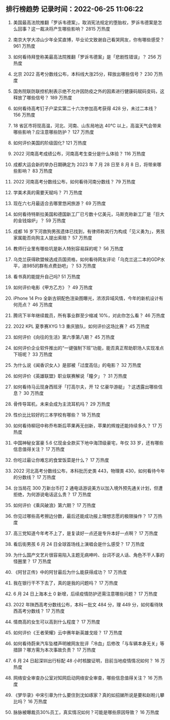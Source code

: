 
## 排行榜趋势 记录时间：2022-06-25 11:06:22
  
  1. 美国最高法院推翻「罗诉韦德案」，取消宪法规定的堕胎权，罗诉韦德案是怎么回事？这一裁决将产生哪些影响？ 2815 万热度
    
  2. 南京大学大凉山少年全奖直博，毕业论文致谢自己看哭网友，你有哪些感受？ 961 万热度
    
  3. 如何看待拜登称美最高法院推翻「罗诉韦德案」是「悲剧性错误」？ 256 万热度
    
  4. 北京 2022 高考分数线公布，本科线大涨25分，释放出哪些信号？ 230 万热度
    
  5. 国务院联防联控机制表示绝不允许因防疫之外的因素进行健康码赋码变码，这释放了哪些信号？ 189 万热度
    
  6. 如何看待高考钉子户梁实第二十六次参加高考获得 428 分，未过二本线？ 156 万热度
    
  7. 18 省区市将现高温，河北、河南、山东局地达 40℃ 以上，高温天气会带来哪些影响？应注意哪些防护？ 127 万热度
    
  8. 如何评价美国的阶级固化? 121 万热度
    
  9. 2022 河南高考成绩公布，河南高考生查分是什么体验？ 116 万热度
    
  10. 成都大运会新的举办日期确定为 2023 年 7 月 28 日至 8 月 8 日，将带来哪些影响？ 83 万热度
    
  11. 2022 河南高考分数线公布，如何看待河南分数线？ 79 万热度
    
  12. 学美术真的需要天赋吗？ 71 万热度
    
  13. 现在六七月最适合去哪里悠闲旅游？ 69 万热度
    
  14. 如何看待特斯拉美国和德国新工厂已亏数十亿美元，马斯克称新工厂是「巨大的金钱熔炉」？ 59 万热度
    
  15. 成都  16 岁下河救狗男孩遗体已找到，有律师称其行为构成「见义勇为」，男孩家属能否向狗主人提出索赔？ 57 万热度
    
  16. 教师行业里有哪些坑是新人特别容易踩的呢？ 56 万热度
    
  17. 乌克兰获得欧盟候选成员国资格，如何看待网友评论「乌克兰这二本的GDP水平，进985的群有点费劲吧」？ 53 万热度
    
  18. 看书真的能提升自己吗? 51 万热度
    
  19. 如何评价电影《甲方乙方》？ 49 万热度
    
  20. iPhone 14 Pro 全新古铜配色渲染图曝光，浓浓异域风情，今年的新机设计有何亮点？ 46 万热度
    
  21. 腾讯下半年继续裁员，所有事业群至少缩减 10%，对此你怎么看？ 46 万热度
    
  22. 2022 KPL 夏季赛XYG 1:3 重庆狼队，如何评价这场比赛？ 45 万热度
    
  23. 如何评价《向往的生活》第六季第八期？ 45 万热度
    
  24. 如何评价企业软件推出的“一键强制下班”功能，能否真正帮助职场人实现准点下班呢？ 33 万热度
    
  25. 为什么说《闻香识女人》是部被「过度高估」的电影？ 32 万热度
    
  26. 如何评价《英雄联盟》职业联赛解说「瞳夕」？ 31 万热度
    
  27. 如何看待马云现身西班牙「打高尔夫，开 12 亿豪华游艇」？这透露出哪些信息？ 30 万热度
    
  28. 骨传导耳机，未来会成为主流耳机吗？ 29 万热度
    
  29. 性价比比较好的三本学校有哪些？ 18 万热度
    
  30. 如何看待柳冠中称乔布斯后苹果再无创新，苹果的辉煌还能持续多久？ 17 万热度
    
  31. 中国神秘女富豪 5.6 亿现金全款买下地中海顶级豪宅，年仅 33 岁，还有哪些信息值得关注？ 17 万热度
    
  32. 你吃过最让你难忘的食堂饭菜是什么？ 17 万热度
    
  33. 2022 河北高考分数线公布，本科批历史类 443，物理类 430，如何看待今年的分数线？ 17 万热度
    
  34. 台当局花 300 万新台币打 2 通电话游说美方以加入境外预先通关计划，但遭拒绝，为何游说电话这么贵？ 17 万热度
    
  35. 如何评价《乘风破浪》第六期？ 17 万热度
    
  36. 你见过哪些高考擦边分数，最后还能成功报上理想志愿的极限操作？ 17 万热度
    
  37. 高三党知道今年考不上了，是复读好一点还是专升本好一点啊？ 17 万热度
    
  38. 看后街男孩 6 月 24 日全球首场线上演唱会是什么感受？ 17 万热度
    
  39. 为什么国产文艺片很容易陷入主题无病呻吟、台词不说人话、角色不干人事的怪圈里？ 17 万热度
    
  40. 《阿甘正传》中的阿甘最后为什么能获得成功？ 17 万热度
    
  41. 我在银行干不下去了，真的是我的问题吗？ 17 万热度
    
  42. 6 月 24 日上海本土 0 新增，后续疫情防护还需注意哪些问题？ 17 万热度
    
  43. 2022 年陕西高考分数线公布，本科一批文 484 分，理 449 分，如何看待陕西高考分数线？ 17 万热度
    
  44. 情商高的女生可以高到什么程度？ 17 万热度
    
  45. 如何评价《王者荣耀》云中赛年新英雄戈娅？ 17 万热度
    
  46. 如何看待蔚来汽车坠楼声明被网友批评「冷血」后修改「与车辆本身无关」等措辞？哪方需为本次事故负责？ 17 万热度
    
  47. 6 月 24 日起深圳出行标配 48 小时核酸证明，目前当地疫情情况如何？ 16 万热度
    
  48. 网络安全审查办公室对知网启动网络安全审查，哪些信息值得关注？ 16 万热度
    
  49. 《梦华录》中宋引章为什么要住到沈如琢家？真的如招娣所说是要和赵盼儿攀比吗？ 16 万热度
    
  50. 脉脉被曝裁员30%员工，真实情况如何？可能是哪些原因导致？ 16 万热度
    